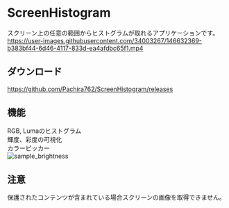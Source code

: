 # ScreenHistogram
スクリーン上の任意の範囲からヒストグラムが取れるアプリケーションです。  
https://user-images.githubusercontent.com/34003267/146632369-b383bf44-6d46-4117-833d-ea4afdbc65f1.mp4


## ダウンロード
https://github.com/Pachira762/ScreenHistogram/releases  

## 機能
RGB, Lumaのヒストグラム  
輝度、彩度の可視化  
カラーピッカー  
![sample_brightness](https://user-images.githubusercontent.com/34003267/146632575-a56d33c8-2c69-4b2b-b57c-69bd93c7d204.jpg)

## 注意
保護されたコンテンツが含まれている場合スクリーンの画像を取得できません。  
